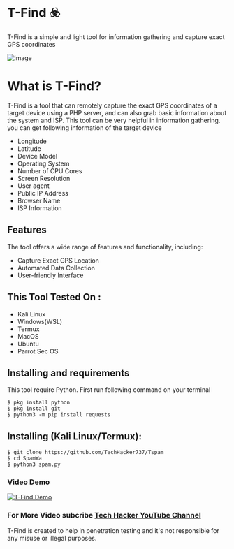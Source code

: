 # T-Find ☣️

T-Find is a simple and light tool for information gathering and capture exact GPS coordinates

![image](https://wdevmail.000webhostapp.com/Picsart_23-04-29_01-13-50-302.jpg)

# What is T-Find?
<p>T-Find is a tool that can remotely capture the exact GPS coordinates of a target device using a PHP server, and can also grab basic information about the system and ISP. This tool can be very helpful in information gathering. you can get following information of the target device</p>
<ul>
  <li>Longitude</li>
  <li>Latitude</li>
  <li>Device Model</li>
  <li>Operating System</li>
  <li>Number of CPU Cores</li>
  <li>Screen Resolution</li>
  <li>User agent</li>
  <li>Public IP Address</li>
  <li>Browser Name</li>
  <li>ISP Information</li>
</ul>

## Features
  <p>The tool offers a wide range of features and functionality, including:</p>
    <ul>
  <li>Capture Exact GPS Location</li>
  <li>Automated Data Collection</li>
   <li>User-friendly Interface</li>
</ul>

## This Tool Tested On :
<ul>
  <li>Kali Linux</li>
  <li>Windows(WSL)</li>
  <li>Termux</li>
  <li>MacOS</li>
  <li>Ubuntu</li>
  <li>Parrot Sec OS</li>
</ul>

## Installing and requirements
<p>This tool require Python. First run following command on your terminal</p>

```
$ pkg install python
$ pkg install git
$ python3 -m pip install requests
```

## Installing (Kali Linux/Termux):

```
$ git clone https://github.com/TechHacker737/Tspam
$ cd SpamWa
$ python3 spam.py
```

### Video Demo
[![T-Find Demo](https://wdevmail.000webhostapp.com/Picsart_23-04-28_13-50-06-115.jpg)](https://youtu.be/BR33UiDZJn8)

### For More Video subcribe <a href="http://youtube.com/techhacker7">Tech Hacker YouTube Channel</a>
<p>T-Find is created to help in penetration testing and it's not responsible for any misuse or illegal purposes.</p>

